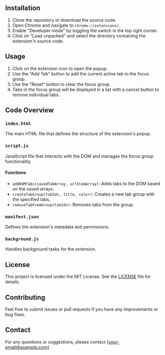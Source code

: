 
## Installation

1. Clone the repository or download the source code.
2. Open Chrome and navigate to `chrome://extensions/`.
3. Enable "Developer mode" by toggling the switch in the top right corner.
4. Click on "Load unpacked" and select the directory containing the extension's source code.

## Usage

1. Click on the extension icon to open the popup.
2. Use the "Add Tab" button to add the current active tab to the focus group.
3. Use the "Reset" button to clear the focus group.
4. Tabs in the focus group will be displayed in a list with a cancel button to remove individual tabs.

## Code Overview

### `index.html`

The main HTML file that defines the structure of the extension's popup.

### `script.js`

JavaScript file that interacts with the DOM and manages the focus group functionality.

#### Functions

- `addDOMTabs(savedTabArray, urlStemArray)`: Adds tabs to the DOM based on the saved arrays.
- `createTabGroup(tabIds, title, color)`: Creates a new tab group with the specified tabs.
- `removeTabFromGroup(tabIds)`: Removes tabs from the group.

### `manifest.json`

Defines the extension's metadata and permissions.

### `background.js`

Handles background tasks for the extension.

## License

This project is licensed under the MIT License. See the [LICENSE](LICENSE) file for details.

## Contributing

Feel free to submit issues or pull requests if you have any improvements or bug fixes.

## Contact

For any questions or suggestions, please contact [your-email@example.com].
